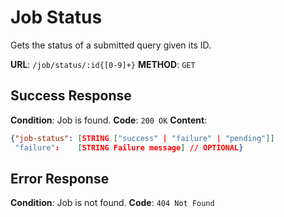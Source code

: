 # Job Status

Gets the status of a submitted query given its ID.

**URL**: `/job/status/:id{[0-9]+}`
**METHOD**: `GET`

## Success Response

**Condition**: Job is found.
**Code**: `200 OK`
**Content**:

```json
{"job-status": [STRING ["success" | "failure" | "pending"]]
 "failure":    [STRING Failure message] // OPTIONAL}
```

## Error Response

**Condition**: Job is not found.
**Code**: `404 Not Found`
